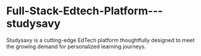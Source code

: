 # Full-Stack-Edtech-Platform---studysavy
Studysavy is a cutting-edge EdTech platform thoughtfully designed to meet the growing demand for personalized learning journeys.
